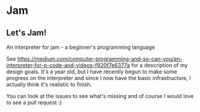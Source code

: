 # Jam
## Let's Jam!

An interpreter for jam - a beginner's programming language

See https://medium.com/computer-programming-and-so-can-you/an-interpreter-for-p-code-and-videos-f920f7e6377a for a description of my design goals. It's a year old, but I have recently begun to make some progress on the interpreter and since I now have the basic infrastructure, I actually think it's realistic to finish. 

You can look at the issues to see what's missing and of course I would love to see a pull request :) 
